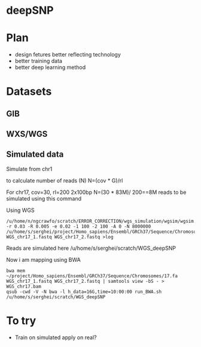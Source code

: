 # deepSNP


# Plan

- design fetures better reflecting technology
- better training data
- better deep learning method


# Datasets 
## GIB
## WXS/WGS
## Simulated data 

Simulate from chr1 

to calculate number of reads (N)
N=(cov * G)/rl

For chr17, cov=30, rl=200 2x100bp
N=(30 * 83M)/ 200==8M reads to be simulated using this command 

Using WGS
```
/u/home/n/ngcrawfo/scratch/ERROR_CORRECTION/wgs_simulation/wgsim/wgsim -r 0.03 -R 0.005 -e 0.02 -1 100 -2 100 -A 0 -N 8000000 /u/home/s/serghei/project/Homo_sapiens/Ensembl/GRCh37/Sequence/Chromosomes/17.fa WGS_chr17_1.fastq WGS_chr17_2.fastq >log
```

Reads are simulated here
/u/home/s/serghei/scratch/WGS_deepSNP


Now i am mapping using BWA

```
bwa mem ~/project/Homo_sapiens/Ensembl/GRCh37/Sequence/Chromosomes/17.fa WGS_chr17_1.fastq WGS_chr17_2.fastq | samtools view -bS - > WGS_chr17.bam
qsub -cwd -V -N bwa -l h_data=16G,time=10:00:00 run_BWA.sh 
/u/home/s/serghei/scratch/WGS_deepSNP

```



# To try
- Train on simulated apply on real? 
